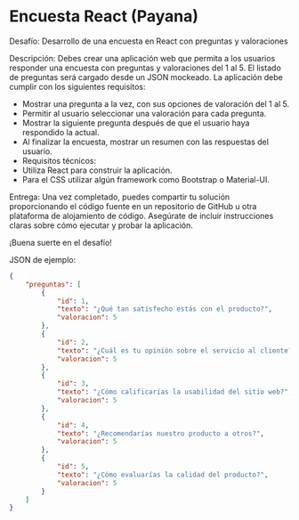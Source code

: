 # Encuesta React (Payana)

Desafío: Desarrollo de una encuesta en React con preguntas y valoraciones

Descripción:
Debes crear una aplicación web que permita a los usuarios responder una encuesta con preguntas y valoraciones del 1 al 5. El listado de preguntas será cargado desde un JSON mockeado. La aplicación debe cumplir con los siguientes requisitos:

- Mostrar una pregunta a la vez, con sus opciones de valoración del 1 al 5.
- Permitir al usuario seleccionar una valoración para cada pregunta.
- Mostrar la siguiente pregunta después de que el usuario haya respondido la actual.
- Al finalizar la encuesta, mostrar un resumen con las respuestas del usuario.
- Requisitos técnicos:
- Utiliza React para construir la aplicación.
- Para el CSS utilizar algún framework como Bootstrap o Material-UI.

Entrega:
Una vez completado, puedes compartir tu solución proporcionando el código fuente en un repositorio de GitHub u otra plataforma de alojamiento de código. Asegúrate de incluir instrucciones claras sobre cómo ejecutar y probar la aplicación.

¡Buena suerte en el desafío!

JSON de ejemplo:

```json
{
	"preguntas": [
		{
			"id": 1,
			"texto": "¿Qué tan satisfecho estás con el producto?",
			"valoracion": 5
		},
		{
			"id": 2,
			"texto": "¿Cuál es tu opinión sobre el servicio al cliente?",
			"valoracion": 5
		},
		{
			"id": 3,
			"texto": "¿Cómo calificarías la usabilidad del sitio web?",
			"valoracion": 5
		},
		{
			"id": 4,
			"texto": "¿Recomendarías nuestro producto a otros?",
			"valoracion": 5
		},
		{
			"id": 5,
			"texto": "¿Cómo evaluarías la calidad del producto?",
			"valoracion": 5
		}
	]
}
```

